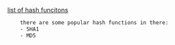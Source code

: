 [list of hash funcitons](https://en.wikipedia.org/wiki/List_of_hash_functions)

```html
    there are some popular hash functions in there:
    - SHA1
    - MD5
```